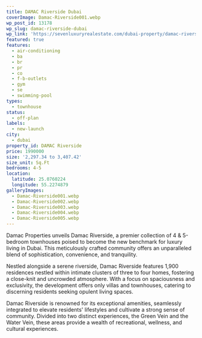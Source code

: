 ```yaml
---
title: DAMAC Riverside Dubai
coverImage: Damac-Riverside001.webp
wp_post_id: 13178
wp_slug: damac-riverside-dubai
wp_link: 'https://sevenluxuryrealestate.com/dubai-property/damac-riverside-dubai/'
featured: true
features:
  - air-conditioning
  - ba
  - br
  - pr
  - co
  - f-b-outlets
  - gym
  - se
  - swimming-pool
types:
  - townhouse
status:
  - off-plan
labels:
  - new-launch
city:
  - dubai
property_id: DAMAC Riverside
price: 1990000
size: '2,297.34 to 3,407.42'
size_unit: Sq.Ft
bedrooms: 4-5
location:
  latitude: 25.0760224
  longitude: 55.2274879
galleryImages:
  - Damac-Riverside001.webp
  - Damac-Riverside002.webp
  - Damac-Riverside003.webp
  - Damac-Riverside004.webp
  - Damac-Riverside005.webp
---
```


Damac Properties unveils Damac Riverside, a premier collection of 4 & 5-bedroom townhouses poised to become the new benchmark for luxury living in Dubai. This meticulously crafted community offers an unparalleled blend of sophistication, convenience, and tranquility.

Nestled alongside a serene riverside, Damac Riverside features 1,900 residences nestled within intimate clusters of three to four homes, fostering a close-knit and uncrowded atmosphere. With a focus on spaciousness and exclusivity, the development offers only villas and townhouses, catering to discerning residents seeking opulent living spaces.

Damac Riverside is renowned for its exceptional amenities, seamlessly integrated to elevate residents' lifestyles and cultivate a strong sense of community. Divided into two distinct experiences, the Green Vein and the Water Vein, these areas provide a wealth of recreational, wellness, and cultural experiences.
